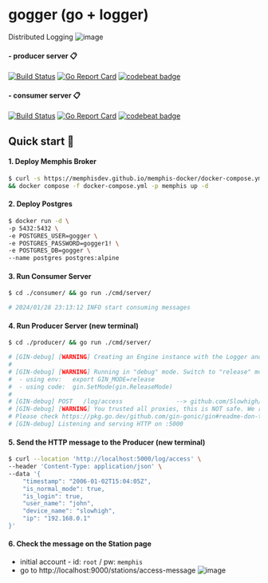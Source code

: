 # gogger (go + logger)
Distributed Logging
![image](https://github.com/user-attachments/assets/f916abde-07c8-44b2-aff3-015d1797288b)

#### - producer server 📋
[![Build Status](https://github.com/Slowhigh/gogger/actions/workflows/ci-producer.yml/badge.svg?branch=main)](https://github.com/features/actions)
[![Go Report Card](https://goreportcard.com/badge/github.com/Slowhigh/gogger/producer)](https://goreportcard.com/report/github.com/Slowhigh/gogger/producer)
[![codebeat badge](https://codebeat.co/badges/ecde5eef-54fa-412f-bbe4-3b63e488809c)](https://codebeat.co/projects/github-com-slowhigh-gogger-producer)
#### - consumer server 📋
[![Build Status](https://github.com/Slowhigh/gogger/actions/workflows/ci-consumer.yml/badge.svg?branch=main)](https://github.com/features/actions)
[![Go Report Card](https://goreportcard.com/badge/github.com/Slowhigh/gogger/consumer)](https://goreportcard.com/report/github.com/Slowhigh/gogger/consumer)
[![codebeat badge](https://codebeat.co/badges/128b9146-2e6f-4490-8346-3bf7f17c6bf5)](https://codebeat.co/projects/github-com-slowhigh-gogger-consumer)

## Quick start 🚀
#### 1. Deploy Memphis Broker
```bash
$ curl -s https://memphisdev.github.io/memphis-docker/docker-compose.yml -o docker-compose.yml \
&& docker compose -f docker-compose.yml -p memphis up -d
```

#### 2. Deploy Postgres
```bash
$ docker run -d \
-p 5432:5432 \
-e POSTGRES_USER=gogger \
-e POSTGRES_PASSWORD=gogger1! \
-e POSTGRES_DB=gogger \
--name postgres postgres:alpine
```

#### 3. Run Consumer Server
```bash
$ cd ./consumer/ && go run ./cmd/server/

# 2024/01/28 23:13:12 INFO start consuming messages
```

#### 4. Run Producer Server (new terminal)
```bash
$ cd ./producer/ && go run ./cmd/server/

# [GIN-debug] [WARNING] Creating an Engine instance with the Logger and Recovery middleware already attached.
# 
# [GIN-debug] [WARNING] Running in "debug" mode. Switch to "release" mode in production.
#  - using env:   export GIN_MODE=release
#  - using code:  gin.SetMode(gin.ReleaseMode)
# 
# [GIN-debug] POST   /log/access               --> github.com/Slowhigh/gogger/producer/infra/router.NewRouter.func1 (3 handlers)
# [GIN-debug] [WARNING] You trusted all proxies, this is NOT safe. We recommend you to set a value.
# Please check https://pkg.go.dev/github.com/gin-gonic/gin#readme-don-t-trust-all-proxies for details. 
# [GIN-debug] Listening and serving HTTP on :5000
```

#### 5. Send the HTTP message to the Producer (new terminal)
```bash
$ curl --location 'http://localhost:5000/log/access' \
--header 'Content-Type: application/json' \
--data '{
    "timestamp": "2006-01-02T15:04:05Z",
    "is_normal_mode": true,
    "is_login": true,
    "user_name": "john",
    "device_name": "slowhigh",
    "ip": "192.168.0.1"
}'
```

#### 6. Check the message on the Station page
- initial account - id: `root` / pw: `memphis`
- go to http://localhost:9000/stations/access-message
  ![image](https://github.com/Slowhigh/gogger/assets/37216082/2462a2e5-e428-4aac-a9d9-6f56f8a19e84)


